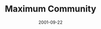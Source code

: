 ---
layout: message
category: message
series: "Maximum Impact"
title: "Maximum Community"
date: 2001-09-22
message_id: 314
---